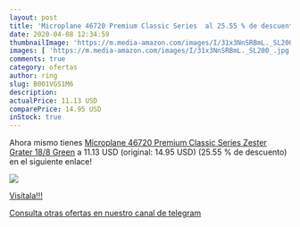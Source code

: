 ```yaml
---
layout: post
title: 'Microplane 46720 Premium Classic Series  al 25.55 % de descuento'
date: 2020-04-08 12:34:59
thumbnailImage: 'https://m.media-amazon.com/images/I/31x3NnSRBmL._SL200_.jpg'
images: [ 'https://m.media-amazon.com/images/I/31x3NnSRBmL._SL200_.jpg' ]
comments: true
category: ofertas
author: ring
slug: B001VGS1M6
description:
actualPrice: 11.13 USD
comparePrice: 14.95 USD
inStock: true
---
```


Ahora mismo tienes [Microplane 46720 Premium Classic Series Zester Grater  18/8  Green](https://www.amazon.com/dp/B001VGS1M6/?tag=redken08-20) a 11.13 USD (original: 14.95 USD) (25.55 %  de descuento) en el siguiente enlace!

[![](https://m.media-amazon.com/images/I/31x3NnSRBmL._SL200_.jpg)](https://www.amazon.com/dp/B001VGS1M6/?tag=redken08-20)

[Visítala!!!](https://www.amazon.com/dp/B001VGS1M6/?tag=redken08-20)

[Consulta otras ofertas en nuestro canal de telegram](https://t.me/s/ofertas25)
